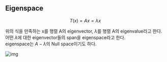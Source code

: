 ## Eigenspace

$$T(x) = Ax = \lambda x$$

위의 식을 만족하는 x를 행렬 A의 eigenvector, $\lambda$를 행렬 A의 eigenvalue라고 한다.   
어떤 $\lambda$에 대한 eigenvector들의 span을 eigenspace라고 한다.   
eigenspace는 $A-\lambda$의 Null space이기도 하다.

![img]()

